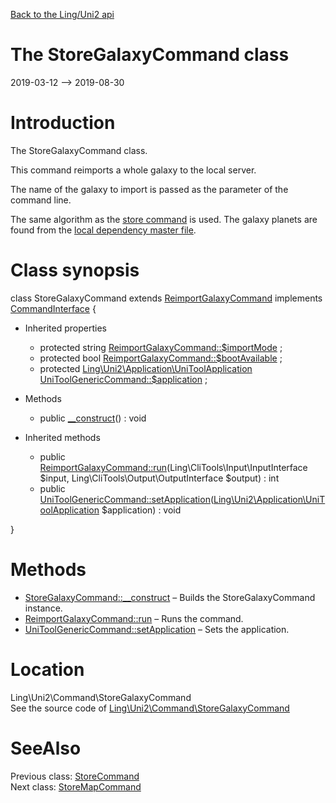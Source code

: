 [Back to the Ling/Uni2 api](https://github.com/lingtalfi/Uni2/blob/master/doc/api/Ling/Uni2.md)



The StoreGalaxyCommand class
================
2019-03-12 --> 2019-08-30






Introduction
============

The StoreGalaxyCommand class.

This command reimports a whole galaxy to the local server.

The name of the galaxy to import is passed as the parameter of the command line.


The same algorithm as the [store command](https://github.com/lingtalfi/Uni2/blob/master/doc/api/Ling/Uni2/Command/StoreCommand.md) is used.
The galaxy planets are found from the [local dependency master file](https://github.com/lingtalfi/Uni2/blob/master/README.md#the-dependency-master-file).



Class synopsis
==============


class <span class="pl-k">StoreGalaxyCommand</span> extends [ReimportGalaxyCommand](https://github.com/lingtalfi/Uni2/blob/master/doc/api/Ling/Uni2/Command/ReimportGalaxyCommand.md) implements [CommandInterface](https://github.com/lingtalfi/CliTools/blob/master/doc/api/Ling/CliTools/Command/CommandInterface.md) {

- Inherited properties
    - protected string [ReimportGalaxyCommand::$importMode](#property-importMode) ;
    - protected bool [ReimportGalaxyCommand::$bootAvailable](#property-bootAvailable) ;
    - protected [Ling\Uni2\Application\UniToolApplication](https://github.com/lingtalfi/Uni2/blob/master/doc/api/Ling/Uni2/Application/UniToolApplication.md) [UniToolGenericCommand::$application](#property-application) ;

- Methods
    - public [__construct](https://github.com/lingtalfi/Uni2/blob/master/doc/api/Ling/Uni2/Command/StoreGalaxyCommand/__construct.md)() : void

- Inherited methods
    - public [ReimportGalaxyCommand::run](https://github.com/lingtalfi/Uni2/blob/master/doc/api/Ling/Uni2/Command/ReimportGalaxyCommand/run.md)(Ling\CliTools\Input\InputInterface $input, Ling\CliTools\Output\OutputInterface $output) : int
    - public [UniToolGenericCommand::setApplication](https://github.com/lingtalfi/Uni2/blob/master/doc/api/Ling/Uni2/Command/UniToolGenericCommand/setApplication.md)([Ling\Uni2\Application\UniToolApplication](https://github.com/lingtalfi/Uni2/blob/master/doc/api/Ling/Uni2/Application/UniToolApplication.md) $application) : void

}






Methods
==============

- [StoreGalaxyCommand::__construct](https://github.com/lingtalfi/Uni2/blob/master/doc/api/Ling/Uni2/Command/StoreGalaxyCommand/__construct.md) &ndash; Builds the StoreGalaxyCommand instance.
- [ReimportGalaxyCommand::run](https://github.com/lingtalfi/Uni2/blob/master/doc/api/Ling/Uni2/Command/ReimportGalaxyCommand/run.md) &ndash; Runs the command.
- [UniToolGenericCommand::setApplication](https://github.com/lingtalfi/Uni2/blob/master/doc/api/Ling/Uni2/Command/UniToolGenericCommand/setApplication.md) &ndash; Sets the application.





Location
=============
Ling\Uni2\Command\StoreGalaxyCommand<br>
See the source code of [Ling\Uni2\Command\StoreGalaxyCommand](https://github.com/lingtalfi/Uni2/blob/master/Command/StoreGalaxyCommand.php)



SeeAlso
==============
Previous class: [StoreCommand](https://github.com/lingtalfi/Uni2/blob/master/doc/api/Ling/Uni2/Command/StoreCommand.md)<br>Next class: [StoreMapCommand](https://github.com/lingtalfi/Uni2/blob/master/doc/api/Ling/Uni2/Command/StoreMapCommand.md)<br>
